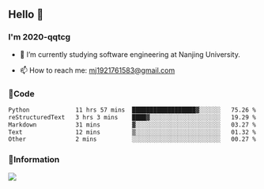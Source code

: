 ## Hello 👋


### I'm 2020-qqtcg

- 🔭 I’m currently studying software engineering at Nanjing University. 
<!-- - 🌱 I’m currently learning MLsys and -->
<!-- - 👯 I’m looking to collaborate on ... -->
<!-- - 🤔 I’m looking for help with ... -->
<!-- - 💬 Ask me about ... -->
- 📫 How to reach me: mj1921761583@gmail.com
<!-- - 😄 Pronouns: ... -->
<!-- - ⚡ Fun fact: ... -->

### 🌱Code
<!--START_SECTION:waka-->

```txt
Python             11 hrs 57 mins  ██████████████████▓░░░░░░   75.26 %
reStructuredText   3 hrs 3 mins    ████▓░░░░░░░░░░░░░░░░░░░░   19.29 %
Markdown           31 mins         ▓░░░░░░░░░░░░░░░░░░░░░░░░   03.27 %
Text               12 mins         ▒░░░░░░░░░░░░░░░░░░░░░░░░   01.32 %
Other              2 mins          ░░░░░░░░░░░░░░░░░░░░░░░░░   00.27 %
```

<!--END_SECTION:waka-->

### 💬Information
![](https://github-readme-stats.vercel.app/api?username=2020-qqtcg&theme=buefy&hide_border=false)


<!-- <div align="center"> <img src="https://github-readme-activity-graph.vercel.app/graph?username=2020-qqtcg&theme=minimal" /> </div> -->


